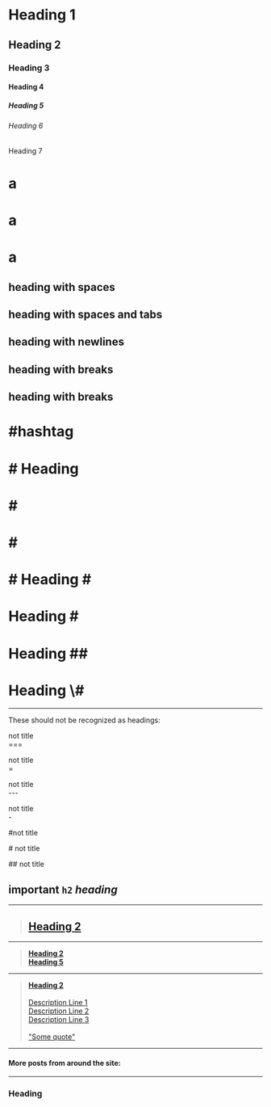 <!--------------------------------------
                Basics
--------------------------------------->

<!--simple headings-->

# Heading 1

## Heading 2

### Heading 3

#### Heading 4

##### Heading 5

###### Heading 6

Heading 7

<!--------------------------------------
                Whitespace
--------------------------------------->

# a

# a

# a

<!--with whitespace-->

## heading with spaces

## heading with spaces and tabs

## heading with newlines

## heading with breaks

## heading with breaks

<!--------------------------------------
            Special Characters
--------------------------------------->

# #hashtag

# # Heading

<!-- just a # sign -->

# \#

# \#

<!-- a # sign at the end would be removed -->

# # Heading \#

# Heading \#

# Heading #\#

<!-- already escaped -->

# Heading \\#

* * *

These should not be recognized as headings:

not title  
\===

not title  
\=

not title  
\---

not title  
\-

#not title

\# not title

\## not title

<!--------------------------------------
                Combinations
--------------------------------------->

<!--inline elements are allowed-->

## **important** `h2` *heading*

<!--inside a link-->

* * *

> ## [Heading 2](/page.html)

* * *

> [**Heading 2**  
> **Heading 5**](/page.html)

* * *

> [**Heading 2**  
> \
> Description Line 1  
> Description Line 2  
> Description Line 3  
> \
> "Some quote"](/page.html)

* * *

<!--with a divider-->

#### More posts from around the site:

* * *

<!--inside inline element-->

### **Heading**